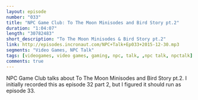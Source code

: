 ```yaml
---
layout: episode
number: "033"
title: "NPC Game Club: To The Moon Minisodes and Bird Story pt.2"
duration: "1:04:07"
length: "30782483"
short_description: "To The Moon Minisodes & Bird Story pt.2"
link: http://episodes.incronaut.com/NPC+Talk+Ep033+2015-12-30.mp3
segments: "Video Games, NPC Talk"
tags: [videogames, video games, gaming, npc, talk, ,npc talk, npctalk]
comments: true
---
```


NPC Game Club talks about To The Moon Minisodes and Bird Story pt.2.  I initially recorded this as episode 32 part 2, but I figured it should run as episode 33.
